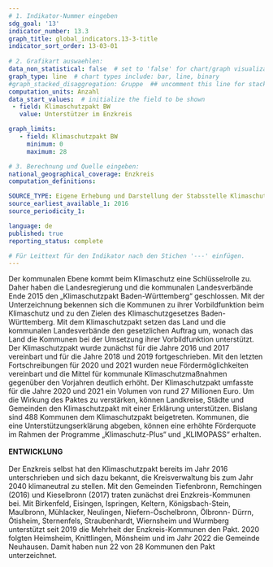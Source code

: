 ```yaml
---
# 1. Indikator-Nummer eingeben 
sdg_goal: '13'
indicator_number: 13.3
graph_title: global_indicators.13-3-title
indicator_sort_order: 13-03-01
 
# 2. Grafikart auswaehlen: 
data_non_statistical: false  # set to 'false' for chart/graph visualization 
graph_type: line  # chart types include: bar, line, binary 
#graph_stacked_disaggregation: Gruppe  ## uncomment this line for stacked bars. eplace 'Geschlecht' with the field of aggregation. 
computation_units: Anzahl 
data_start_values:  # initialize the field to be shown  
 - field: Klimaschutzpakt BW
   value: Unterstützer im Enzkreis

graph_limits:
   - field: Klimaschutzpakt BW
     minimum: 0
     maximum: 28

# 3. Berechnung und Quelle eingeben: 
national_geographical_coverage: Enzkreis
computation_definitions: 

SOURCE_TYPE: Eigene Erhebung und Darstellung der Stabsstelle Klimaschutz und Kreisentwicklung des Enzkreises
source_earliest_available_1: 2016 
source_periodicity_1: 

language: de   
published: true 
reporting_status: complete

# Für Leittext für den Indikator nach den Stichen '---' einfügen. 
---
```

Der kommunalen Ebene kommt beim Klimaschutz eine Schlüsselrolle zu. Daher haben die Landesregierung und die kommunalen Landesverbände Ende 2015 den „Klimaschutzpakt Baden-Württemberg“ geschlossen. Mit der Unterzeichnung bekennen sich die Kommunen zu ihrer Vorbildfunktion beim Klimaschutz und zu den Zielen des Klimaschutzgesetzes Baden-Württemberg. Mit dem Klimaschutzpakt setzen das Land und die kommunalen Landesverbände den gesetzlichen Auftrag um, wonach das Land die Kommunen bei der Umsetzung ihrer Vorbildfunktion unterstützt. Der Klimaschutzpakt wurde zunächst für die Jahre 2016 und 2017 vereinbart und für die Jahre 2018 und 2019 fortgeschrieben. Mit den letzten Fortschreibungen für 2020 und 2021 wurden neue Fördermöglichkeiten vereinbart und die Mittel für kommunale Klimaschutzmaßnahmen gegenüber den Vorjahren deutlich erhöht. Der Klimaschutzpakt umfasste für die Jahre 2020 und 2021 ein Volumen von rund 27 Millionen Euro. Um die Wirkung des Paktes zu verstärken, können Landkreise, Städte und Gemeinden den Klimaschutzpakt mit einer Erklärung unterstützen. Bislang sind 488 Kommunen dem Klimaschutzpakt beigetreten. Kommunen, die eine Unterstützungserklärung abgeben, können eine erhöhte Förderquote im Rahmen der Programme „Klimaschutz-Plus“ und „KLIMOPASS“ erhalten. <br>
<br>
**ENTWICKLUNG** <br>
<br>
Der Enzkreis selbst hat den Klimaschutzpakt bereits im Jahr 2016 unterschrieben und sich dazu bekannt, die Kreisverwaltung bis zum Jahr 2040 klimaneutral zu stellen. Mit den Gemeinden Tiefenbronn, Remchingen (2016) und Kieselbronn (2017) traten zunächst drei Enzkreis-Kommunen bei. Mit Birkenfeld, Eisingen, Ispringen, Keltern, Königsbach-Stein, Maulbronn, Mühlacker, Neulingen, Niefern-Öschelbronn, Ölbronn- Dürrn, Ötisheim, Sternenfels, Straubenhardt, Wiernsheim und Wurmberg unterstützt seit 2019 die Mehrheit der Enzkreis-Kommunen den Pakt. 2020 folgten Heimsheim, Knittlingen, Mönsheim und im Jahr 2022 die Gemeinde Neuhausen. Damit haben nun 22 von 28 Kommunen den Pakt unterzeichnet.
